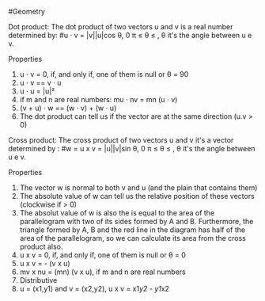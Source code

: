 #Geometry

Dot product:
  The dot product of two vectors u and v is a real number determined by:
    #u ⋅ v = |v||u|cos θ, 0 π ≤ θ ≤ , θ it's the angle between u e v.
  
  Properties 

  1) u ⋅ v = 0, if, and only if, one of them is null or θ = 90
  2) u ⋅ v ==  v ⋅ u
  3) u ⋅ u = |u|² 
  4) if  m and  n are real numbers: mu ⋅ nv = mn (u ⋅ v)
  5) (v + u) ⋅ w == (w ⋅ v) + (w ⋅ u)
  6) The dot product can tell us if the vector are at the same direction (u.v > 0)
  
Cross product:
  The cross product of two vectors u and v it's a vector determined by :
     #w = u x v = |u||v|sin θ, 0 π ≤ θ ≤ , θ it's the angle between u e v.
  
  Properties
 
  1) The vector w is normal to both v and u (and the plain that contains them)
  2) The absolute value of w can tell us the relative position of these vectors (clockwise if > 0)
  3) The absolut value of w is also the is equal to the area of the parallelogram with two of its sides formed by A and B. Furthermore, the triangle formed by A, B and the red line in the diagram has half of the area of the parallelogram, so we can calculate its area from the cross product also.
  4) u x v = 0, if, and only if, one of them is null or θ = 0 
  2) u x v = - (v x u)
  3) mv x nu = (mn) (v x u), if  m and  n are real numbers
  4) Distributive
  5) u = (x1,y1) and v = (x2,y2), u x v = x1*y2 - y1*x2
  
  
